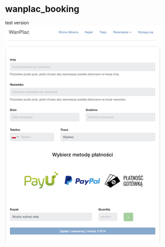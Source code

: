 # wanplac_booking
test version
![](https://github.com/mstelwach/wanplac_booking/blob/master/demonstrative_image.png)
